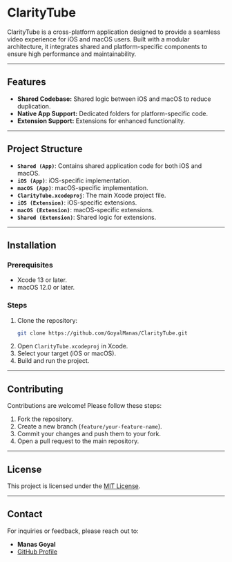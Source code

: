 # ClarityTube

ClarityTube is a cross-platform application designed to provide a seamless video experience for iOS and macOS users. Built with a modular architecture, it integrates shared and platform-specific components to ensure high performance and maintainability.

---

## Features
- **Shared Codebase:** Shared logic between iOS and macOS to reduce duplication.
- **Native App Support:** Dedicated folders for platform-specific code.
- **Extension Support:** Extensions for enhanced functionality.

---

## Project Structure
- **`Shared (App)`**: Contains shared application code for both iOS and macOS.
- **`iOS (App)`**: iOS-specific implementation.
- **`macOS (App)`**: macOS-specific implementation.
- **`ClarityTube.xcodeproj`**: The main Xcode project file.
- **`iOS (Extension)`**: iOS-specific extensions.
- **`macOS (Extension)`**: macOS-specific extensions.
- **`Shared (Extension)`**: Shared logic for extensions.

---

## Installation

### Prerequisites
- Xcode 13 or later.
- macOS 12.0 or later.

### Steps
1. Clone the repository:
   ```bash
   git clone https://github.com/GoyalManas/ClarityTube.git
   ```
2. Open `ClarityTube.xcodeproj` in Xcode.
3. Select your target (iOS or macOS).
4. Build and run the project.

---

## Contributing

Contributions are welcome! Please follow these steps:
1. Fork the repository.
2. Create a new branch (`feature/your-feature-name`).
3. Commit your changes and push them to your fork.
4. Open a pull request to the main repository.

---

## License
This project is licensed under the [MIT License](LICENSE).

---

## Contact
For inquiries or feedback, please reach out to:
- **Manas Goyal**
- [GitHub Profile](https://github.com/GoyalManas)

